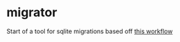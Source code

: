 # migrator

Start of a tool for sqlite migrations based off [this workflow](https://david.rothlis.net/declarative-schema-migration-for-sqlite/)
